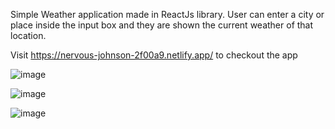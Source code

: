 Simple Weather application made in ReactJs library.
User can enter a city or place inside the input box and they are shown the current weather of that location.

Visit https://nervous-johnson-2f00a9.netlify.app/ to checkout the app

![image](https://user-images.githubusercontent.com/40031408/156911600-ae4a7ac5-4242-44bb-817d-a331cf463cc2.png)

![image](https://user-images.githubusercontent.com/40031408/156911607-900dd801-8c4f-467b-a007-34248c0410ce.png)

![image](https://user-images.githubusercontent.com/40031408/156911637-f448efb2-b1de-4a15-857d-02760eba4d7d.png)
